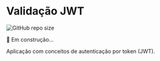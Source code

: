 # Validação JWT
![GitHub repo size](https://img.shields.io/github/repo-size/DaniloCalegaro/validation-jwt-nextjs)

🚀 Em construção...

Aplicação com conceitos de autenticação por token (JWT).